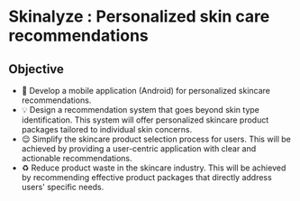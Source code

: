 # Skinalyze : Personalized skin care recommendations
## Objective
* 📱 Develop a mobile application (Android) for personalized skincare recommendations.
* 💡 Design a recommendation system that goes beyond skin type identification. This system will offer personalized skincare product packages tailored to individual skin concerns.
* 😌 Simplify the skincare product selection process for users. This will be achieved by providing a user-centric application with clear and actionable recommendations.
* ♻️ Reduce product waste in the skincare industry. This will be achieved by recommending effective product packages that directly address users' specific needs.


